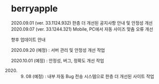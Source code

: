 # berryapple
2020.09.01 (ver. 33.1124.932)
한층 더 개선된 공지사항 안내 및 안정성 개선
2020.09.07 (ver. 33.1244.321)
Mobile, PC에서 자동 사이즈 맞춤 오류 개선

향후 업데이트 안내

2020.09.20 (예정) : 서버 관리 및 안정성 개선 작업

2020.10.01 (예정) : 안정성, 버그, 정확도 개선 작업

2020. 09. 08 (예정) : 내부 자동 Bug 전송 시스템으로 한층 더 개선된 사이트 작업
